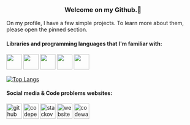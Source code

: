 ### <center> Welcome on my Github.👋</center>


On my profile, I have a few simple projects. To learn more about them, please open the pinned section.

<h4> Libraries and programming languages that I'm familiar with: </h4> 
<p align="left">

<img src="https://seeklogo.com/images/H/html5-without-wordmark-color-logo-14D252D878-seeklogo.com.png" width="40" height="40"/>
<img src="https://seeklogo.com/images/C/css-3-logo-023C1A7171-seeklogo.com.png" width="40" height="40"/>
<img src="https://seeklogo.com/images/J/javascript-logo-8892AEFCAC-seeklogo.com.png" width="40" height="40"/>
<img src="https://seeklogo.com/images/P/python-logo-A32636CAA3-seeklogo.com.png" width="40" height="40"/>
<img src="https://seeklogo.com/images/R/react-logo-7B3CE81517-seeklogo.com.png" width="40" height="40"/>



  
[![Top Langs](https://github-readme-stats.vercel.app/api/top-langs/?username=NeverPlayFair)](https://github.com/anuraghazra/github-readme-stats)
<h4> Social media & Code problems websites: </h4> 

[<img src='https://cdn.jsdelivr.net/npm/simple-icons@3.0.1/icons/github.svg' alt='github' height='40'>](https://github.com/NeverPlayFair)  [<img src='https://cdn.jsdelivr.net/npm/simple-icons@3.0.1/icons/codepen.svg' alt='codepen' height='40'>](https://codepen.io/NeverPlayFair)  [<img src='https://cdn.jsdelivr.net/npm/simple-icons@3.0.1/icons/stackoverflow.svg' alt='stackoverflow' height='40'>](https://stackoverflow.com/users/18978872/neverplayfair)  [<img src='https://cdn.jsdelivr.net/npm/simple-icons@3.0.1/icons/icloud.svg' alt='website' height='40'>](https://bartekx.infin.com.pl/)  [<img src='https://cdn4.iconfinder.com/data/icons/logos-brands-5/24/codewars-512.png' alt='codewars' height='40'>](https://www.codewars.com/users/NeverPlayFair)  






